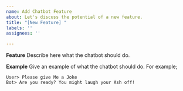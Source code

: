 ```yaml
---
name: Add Chatbot Feature
about: Let's discuss the potential of a new feature.
title: "[New Feature] "
labels: ''
assignees: ''

---
```


**Feature** 
Describe here what the chatbot should do. 

**Example** 
Give an example of what the chatbot should do. For example; 

```
User> Please give Me a Joke
Bot> Are you ready? You might laugh your Ash off! 
```
